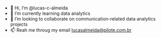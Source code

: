 - 👋 Hi, I’m @lucas-c-almeida
- 🌱 I’m currently learning data analytics
- 💞️ I’m looking to collaborate on communication-related data analytics projects
- 📫 Reah me throug my email lucasalmeida@pilote.com.br

<!---
lucas-c-almeida/lucas-c-almeida is a ✨ special ✨ repository because its `README.md` (this file) appears on your GitHub profile.
You can click the Preview link to take a look at your changes.
--->
